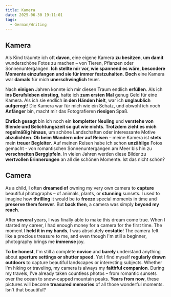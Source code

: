 ```yaml
---
title: Kamera
date: 2025-06-30 19:11:01
tags:
  - German/Writing
---
```


## Kamera

Als Kind träumte ich oft **davon**, eine eigene Kamera **zu besitzen**, **um damit** wunderschöne Fotos zu machen – von Tieren, Pflanzen oder Sonnenuntergängen. **Ich stellte mir vor, wie spannend es wäre, besondere Momente einzufangen und sie für immer festzuhalten.** **Doch** eine Kamera war **damals** für mich **unerschwinglich** teuer.

Nach **einigen** Jahren konnte ich mir diesen Traum endlich **erfüllen**. Als ich **ins Berufsleben einstieg**, hatte ich **zum ersten Mal** genug Geld für eine Kamera. Als ich sie endlich **in den Händen hielt**, war ich **unglaublich aufgeregt**! Die Kamera war für mich wie ein Schatz, und obwohl ich noch **Anfänger** bin, macht mir das Fotografieren **riesigen** Spaß.

**Ehrlich gesagt** bin ich noch ein **kompletter Neuling** und **verstehe von Blende und Belichtungszeit so gut wie nichts**. **Trotzdem zieht es mich regelmäßig hinaus**, um schöne Landschaften oder interessante Motive **abzulichten**. **Ob beim Wandern oder auf Reisen** – meine Kamera ist **stets** mein **treuer Begleiter**. Auf meinen Reisen habe ich schon **unzählige** Fotos gemacht - von romantischen Sonnenuntergängen am Meer bis hin zu **verschneiten Berggipfeln**. In vielen Jahren werden diese Bilder zu **wertvollen Erinnerungen** an all die schönen Momente. Ist das nicht schön?

## Camera

As a child, I often **dreamed of** owning my very own camera to **capture** beautiful photographs – of animals, plants, or **stunning** sunsets. I used to imagine how **thrilling** it would be to **freeze** special moments in time and **preserve them forever**. But **back then**, a camera was simply **beyond my reach**.

After **several** years, I was finally able to make this dream come true. When I started my career, I had enough money for a camera for the first time. The moment I **held it in my hands**, I was absolutely **ecstatic**! The camera felt like a precious treasure to me, and even though I'm still a beginner, photography brings me **immense** joy.

**To be honest**, I'm still a complete **novice** and **barely** understand anything about **aperture settings or shutter speed**. Yet I find myself **regularly drawn outdoors** to capture beautiful landscapes or interesting subjects. Whether I'm hiking or traveling, my camera is always my **faithful companion**. During my travels, I've already taken countless photos – from romantic sunsets over the ocean to snow-capped mountain peaks. **Years from now**, these pictures will become **treasured memories** of all those wonderful moments. Isn't that beautiful?
